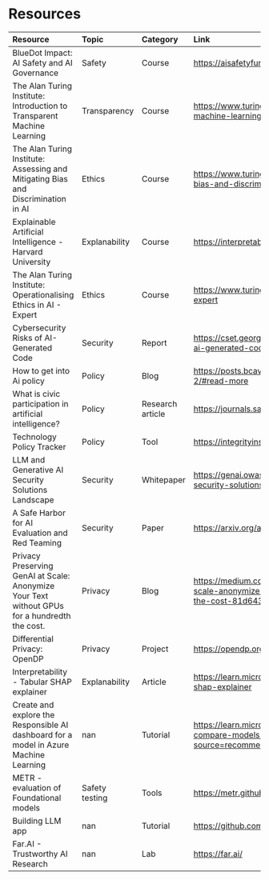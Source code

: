 # Resources

| Resource                                                                                      | Topic          | Category         | Link                                                                                                                                     |
|:----------------------------------------------------------------------------------------------|:---------------|:-----------------|:-----------------------------------------------------------------------------------------------------------------------------------------|
| BlueDot Impact: AI Safety and AI Governance                                                   | Safety         | Course           | https://aisafetyfundamentals.com/                                                                                                        |
| The Alan Turing Institute: Introduction to Transparent Machine Learning                       | Transparency   | Course           | https://www.turing.ac.uk/courses/introduction-transparent-machine-learning                                                               |
| The Alan Turing Institute: Assessing and Mitigating Bias and Discrimination in AI             | Ethics         | Course           | https://www.turing.ac.uk/courses/assessing-and-mitigating-bias-and-discrimination-ai                                                     |
| Explainable Artificial Intelligence - Harvard University                                      | Explanability  | Course           | https://interpretable-ml-class.github.io/                                                                                                |
| The Alan Turing Institute: Operationalising Ethics in AI - Expert                             | Ethics         | Course           | https://www.turing.ac.uk/courses/operationalising-ethics-ai-expert                                                                       |
| Cybersecurity Risks of AI-Generated Code                                                      | Security       | Report           | https://cset.georgetown.edu/publication/cybersecurity-risks-of-ai-generated-code/                                                        |
| How to get into Ai policy                                                                     | Policy         | Blog             | https://posts.bcavello.com/how-to-get-into-ai-policy-part-2/#read-more                                                                   |
| What is civic participation in artificial intelligence?                                       | Policy         | Research article | https://journals.sagepub.com/doi/10.1177/23998083241296200                                                                               |
| Technology Policy Tracker                                                                     | Policy         | Tool             | https://integrityinstitute.org/legislative-tracker                                                                                       |
| LLM and Generative AI Security Solutions Landscape                                            | Security       | Whitepaper       | https://genai.owasp.org/resource/llm-and-generative-ai-security-solutions-landscape/                                                     |
| A Safe Harbor for AI Evaluation and Red Teaming                                               | Security       | Paper            | https://arxiv.org/abs/2403.04893                                                                                                         |
| Privacy Preserving GenAI at Scale: Anonymize Your Text without GPUs for a hundredth the cost. | Privacy        | Blog             | https://medium.com/thirdai-blog/privacy-preserving-genai-at-scale-anonymize-your-text-without-gpus-for-a-hundredth-the-cost-81d643a9d5fb |
| Differential Privacy: OpenDP                                                                  | Privacy        | Project          | https://opendp.org/about                                                                                                                 |
| Interpretability - Tabular SHAP explainer                                                     | Explanability  | Article          | https://learn.microsoft.com/en-us/fabric/data-science/tabular-shap-explainer                                                             |
| Create and explore the Responsible AI dashboard for a model in Azure Machine Learning         | nan            | Tutorial         | https://learn.microsoft.com/en-us/training/modules/manage-compare-models-azure-machine-learning/?source=recommendations                  |
| METR - evaluation of Foundational models                                                      | Safety testing | Tools            | https://metr.github.io/autonomy-evals-guide/                                                                                             |
| Building LLM app                                                                              | nan            | Tutorial         | https://github.com/abhinavbom/ai-workshop                                                                                                |
| Far.AI - Trustworthy AI Research                                                              | nan            | Lab              | https://far.ai/                                                                                                                          |